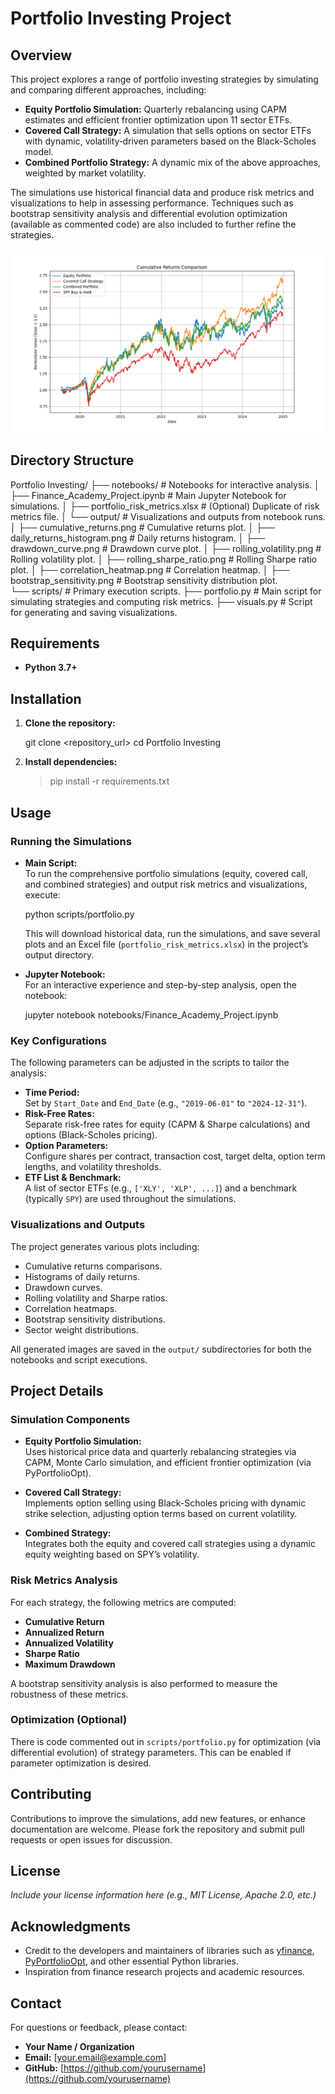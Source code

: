 # Portfolio Investing Project

## Overview

This project explores a range of portfolio investing strategies by simulating and comparing different approaches, including:
- **Equity Portfolio Simulation:** Quarterly rebalancing using CAPM estimates and efficient frontier optimization upon 11 sector ETFs.
- **Covered Call Strategy:** A simulation that sells options on sector ETFs with dynamic, volatility‐driven parameters based on the Black-Scholes model.
- **Combined Portfolio Strategy:** A dynamic mix of the above approaches, weighted by market volatility.

The simulations use historical financial data and produce risk metrics and visualizations to help in assessing performance. Techniques such as bootstrap sensitivity analysis and differential evolution optimization (available as commented code) are also included to further refine the strategies.

![alt text](image-1.png)


## Directory Structure

Portfolio Investing/
├── notebooks/                                     # Notebooks for interactive analysis.
│   ├── Finance_Academy_Project.ipynb              # Main Jupyter Notebook for simulations.
│   ├── portfolio_risk_metrics.xlsx               # (Optional) Duplicate of risk metrics file.
│   └── output/                                    # Visualizations and outputs from notebook runs.
│       ├── cumulative_returns.png                # Cumulative returns plot.
│       ├── daily_returns_histogram.png           # Daily returns histogram.
│       ├── drawdown_curve.png                    # Drawdown curve plot.
│       ├── rolling_volatility.png                # Rolling volatility plot.
│       ├── rolling_sharpe_ratio.png              # Rolling Sharpe ratio plot.
│       ├── correlation_heatmap.png               # Correlation heatmap.
│       ├── bootstrap_sensitivity.png             # Bootstrap sensitivity distribution plot.    
└── scripts/                                       # Primary execution scripts.
    ├── portfolio.py                               # Main script for simulating strategies and computing risk metrics.
    ├── visuals.py                                 # Script for generating and saving visualizations.

## Requirements

- **Python 3.7+**


## Installation

1. **Clone the repository:**
   
   git clone <repository_url>
   cd Portfolio Investing
  
2. **Install dependencies:**

   > pip install -r requirements.txt


## Usage

### Running the Simulations

- **Main Script:**  
  To run the comprehensive portfolio simulations (equity, covered call, and combined strategies) and output risk metrics and visualizations, execute:
  
  python scripts/portfolio.py
  
  This will download historical data, run the simulations, and save several plots and an Excel file (`portfolio_risk_metrics.xlsx`) in the project’s output directory.

- **Jupyter Notebook:**  
  For an interactive experience and step-by-step analysis, open the notebook:
  
  jupyter notebook notebooks/Finance_Academy_Project.ipynb
  

### Key Configurations

The following parameters can be adjusted in the scripts to tailor the analysis:
- **Time Period:**  
  Set by `Start_Date` and `End_Date` (e.g., `"2019-06-01"` to `"2024-12-31"`).
- **Risk-Free Rates:**  
  Separate risk-free rates for equity (CAPM & Sharpe calculations) and options (Black-Scholes pricing).
- **Option Parameters:**  
  Configure shares per contract, transaction cost, target delta, option term lengths, and volatility thresholds.
- **ETF List & Benchmark:**  
  A list of sector ETFs (e.g., `['XLY', 'XLP', ...]`) and a benchmark (typically `SPY`) are used throughout the simulations.

### Visualizations and Outputs

The project generates various plots including:
- Cumulative returns comparisons.
- Histograms of daily returns.
- Drawdown curves.
- Rolling volatility and Sharpe ratios.
- Correlation heatmaps.
- Bootstrap sensitivity distributions.
- Sector weight distributions.

All generated images are saved in the `output/` subdirectories for both the notebooks and script executions.

## Project Details

### Simulation Components

- **Equity Portfolio Simulation:**  
  Uses historical price data and quarterly rebalancing strategies via CAPM, Monte Carlo simulation, and efficient frontier optimization (via PyPortfolioOpt).

- **Covered Call Strategy:**  
  Implements option selling using Black-Scholes pricing with dynamic strike selection, adjusting option terms based on current volatility.

- **Combined Strategy:**  
  Integrates both the equity and covered call strategies using a dynamic equity weighting based on SPY’s volatility.

### Risk Metrics Analysis

For each strategy, the following metrics are computed:
- **Cumulative Return**
- **Annualized Return**
- **Annualized Volatility**
- **Sharpe Ratio**
- **Maximum Drawdown**

A bootstrap sensitivity analysis is also performed to measure the robustness of these metrics.

### Optimization (Optional)

There is code commented out in `scripts/portfolio.py` for optimization (via differential evolution) of strategy parameters. This can be enabled if parameter optimization is desired.

## Contributing

Contributions to improve the simulations, add new features, or enhance documentation are welcome. Please fork the repository and submit pull requests or open issues for discussion.

## License

*Include your license information here (e.g., MIT License, Apache 2.0, etc.)*

## Acknowledgments

- Credit to the developers and maintainers of libraries such as [yfinance](https://github.com/ranaroussi/yfinance), [PyPortfolioOpt](https://github.com/robertmartin8/PyPortfolioOpt), and other essential Python libraries.
- Inspiration from finance research projects and academic resources.

## Contact

For questions or feedback, please contact:
- **Your Name / Organization**
- **Email:** [your.email@example.com]
- **GitHub:** [https://github.com/yourusername](https://github.com/yourusername)
